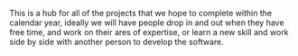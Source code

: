 This is a hub for all of the projects that we hope to complete within the calendar year, ideally we will have people drop in and out when they have free time, and work on their ares of expertise, or learn a new skill and work side by side with another person to develop the software. 
